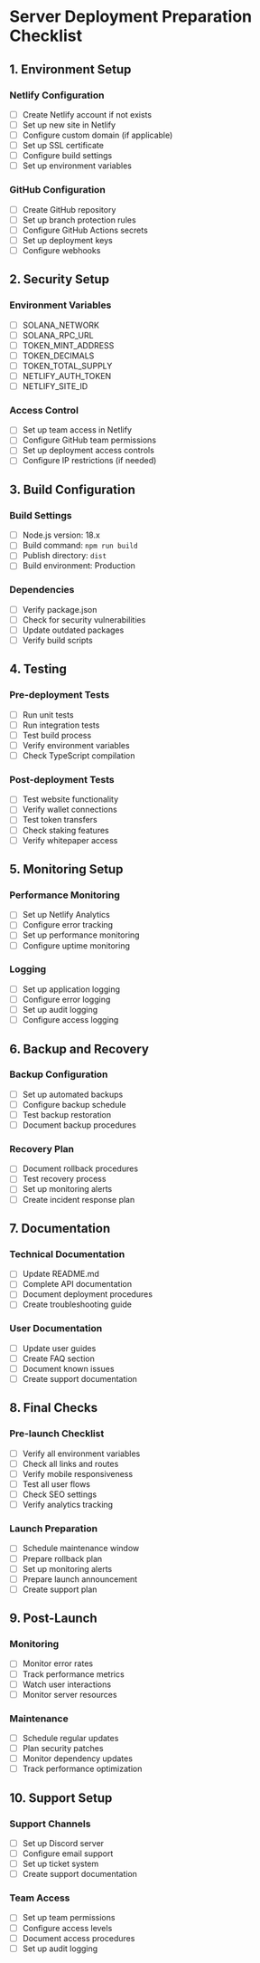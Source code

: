 # Server Deployment Preparation Checklist

## 1. Environment Setup

### Netlify Configuration
- [ ] Create Netlify account if not exists
- [ ] Set up new site in Netlify
- [ ] Configure custom domain (if applicable)
- [ ] Set up SSL certificate
- [ ] Configure build settings
- [ ] Set up environment variables

### GitHub Configuration
- [ ] Create GitHub repository
- [ ] Set up branch protection rules
- [ ] Configure GitHub Actions secrets
- [ ] Set up deployment keys
- [ ] Configure webhooks

## 2. Security Setup

### Environment Variables
- [ ] SOLANA_NETWORK
- [ ] SOLANA_RPC_URL
- [ ] TOKEN_MINT_ADDRESS
- [ ] TOKEN_DECIMALS
- [ ] TOKEN_TOTAL_SUPPLY
- [ ] NETLIFY_AUTH_TOKEN
- [ ] NETLIFY_SITE_ID

### Access Control
- [ ] Set up team access in Netlify
- [ ] Configure GitHub team permissions
- [ ] Set up deployment access controls
- [ ] Configure IP restrictions (if needed)

## 3. Build Configuration

### Build Settings
- [ ] Node.js version: 18.x
- [ ] Build command: `npm run build`
- [ ] Publish directory: `dist`
- [ ] Build environment: Production

### Dependencies
- [ ] Verify package.json
- [ ] Check for security vulnerabilities
- [ ] Update outdated packages
- [ ] Verify build scripts

## 4. Testing

### Pre-deployment Tests
- [ ] Run unit tests
- [ ] Run integration tests
- [ ] Test build process
- [ ] Verify environment variables
- [ ] Check TypeScript compilation

### Post-deployment Tests
- [ ] Test website functionality
- [ ] Verify wallet connections
- [ ] Test token transfers
- [ ] Check staking features
- [ ] Verify whitepaper access

## 5. Monitoring Setup

### Performance Monitoring
- [ ] Set up Netlify Analytics
- [ ] Configure error tracking
- [ ] Set up performance monitoring
- [ ] Configure uptime monitoring

### Logging
- [ ] Set up application logging
- [ ] Configure error logging
- [ ] Set up audit logging
- [ ] Configure access logging

## 6. Backup and Recovery

### Backup Configuration
- [ ] Set up automated backups
- [ ] Configure backup schedule
- [ ] Test backup restoration
- [ ] Document backup procedures

### Recovery Plan
- [ ] Document rollback procedures
- [ ] Test recovery process
- [ ] Set up monitoring alerts
- [ ] Create incident response plan

## 7. Documentation

### Technical Documentation
- [ ] Update README.md
- [ ] Complete API documentation
- [ ] Document deployment procedures
- [ ] Create troubleshooting guide

### User Documentation
- [ ] Update user guides
- [ ] Create FAQ section
- [ ] Document known issues
- [ ] Create support documentation

## 8. Final Checks

### Pre-launch Checklist
- [ ] Verify all environment variables
- [ ] Check all links and routes
- [ ] Verify mobile responsiveness
- [ ] Test all user flows
- [ ] Check SEO settings
- [ ] Verify analytics tracking

### Launch Preparation
- [ ] Schedule maintenance window
- [ ] Prepare rollback plan
- [ ] Set up monitoring alerts
- [ ] Prepare launch announcement
- [ ] Create support plan

## 9. Post-Launch

### Monitoring
- [ ] Monitor error rates
- [ ] Track performance metrics
- [ ] Watch user interactions
- [ ] Monitor server resources

### Maintenance
- [ ] Schedule regular updates
- [ ] Plan security patches
- [ ] Monitor dependency updates
- [ ] Track performance optimization

## 10. Support Setup

### Support Channels
- [ ] Set up Discord server
- [ ] Configure email support
- [ ] Set up ticket system
- [ ] Create support documentation

### Team Access
- [ ] Set up team permissions
- [ ] Configure access levels
- [ ] Document access procedures
- [ ] Set up audit logging 